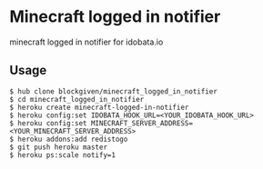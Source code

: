 # Minecraft logged in notifier

minecraft logged in notifier for idobata.io

## Usage

    $ hub clone blockgiven/minecraft_logged_in_notifier
    $ cd minecraft_logged_in_notifier
    $ heroku create minecraft-logged-in-notifier
    $ heroku config:set IDOBATA_HOOK_URL=<YOUR_IDOBATA_HOOK_URL>
    $ heroku config:set MINECRAFT_SERVER_ADDRESS=<YOUR_MINECRAFT_SERVER_ADDRESS>
    $ heroku addons:add redistogo
    $ git push heroku master
    $ heroku ps:scale notify=1
